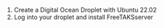 1) Create a Digital Ocean Droplet with Ubuntu 22.02 
2) Log into your droplet and install FreeTAKSserver